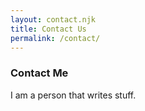 ```yaml
---
layout: contact.njk
title: Contact Us
permalink: /contact/
---
```

### Contact Me

I am a person that writes stuff.

